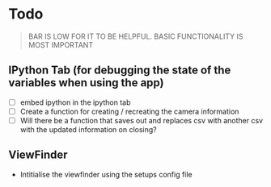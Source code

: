 # Todo

> BAR IS LOW FOR IT TO BE HELPFUL. BASIC FUNCTIONALITY IS MOST IMPORTANT

## IPython Tab (for debugging the state of the variables when using the app)

- [ ] embed ipython in the ipython tab
- [ ] Create a function for creating / recreating the camera information
- [ ] Will there be a function that saves out and replaces csv with another csv with the updated information on closing?

## ViewFinder

- Intitialise the viewfinder using the setups config file